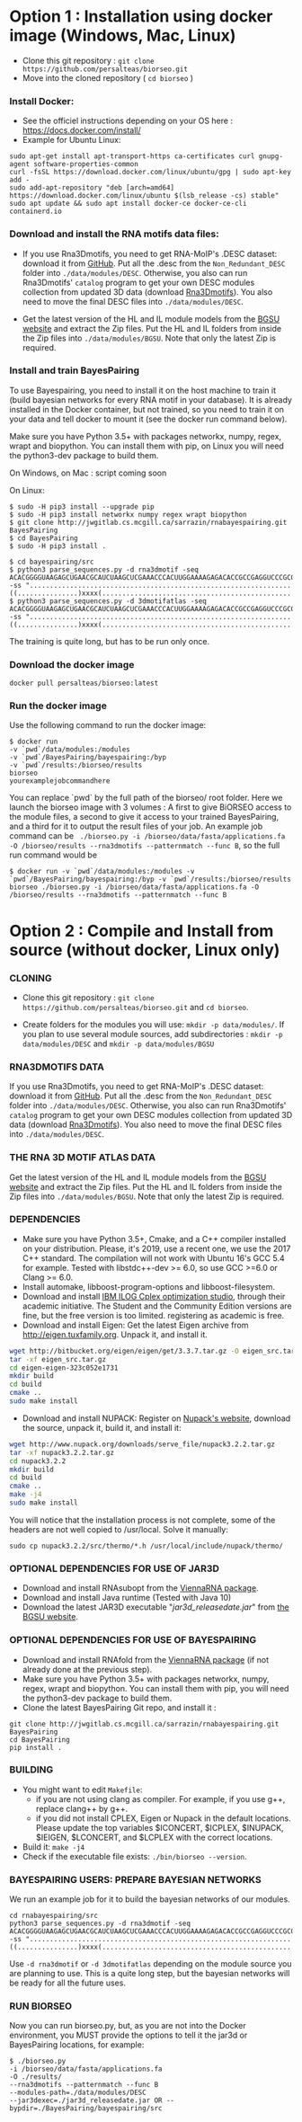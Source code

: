 Option 1 : Installation using docker image (Windows, Mac, Linux)
==================================
* Clone this git repository : `git clone https://github.com/persalteas/biorseo.git` 
* Move into the cloned repository ( `cd biorseo` )

### Install Docker:
* See the officiel instructions depending on your OS here : https://docs.docker.com/install/
* Example for Ubuntu Linux:
```
sudo apt-get install apt-transport-https ca-certificates curl gnupg-agent software-properties-common
curl -fsSL https://download.docker.com/linux/ubuntu/gpg | sudo apt-key add -
sudo add-apt-repository "deb [arch=amd64] https://download.docker.com/linux/ubuntu $(lsb_release -cs) stable"
sudo apt update && sudo apt install docker-ce docker-ce-cli containerd.io
```

### Download and install the RNA motifs data files:
* If you use Rna3Dmotifs, you need to get RNA-MoIP's .DESC dataset: download it from [GitHub](https://github.com/McGill-CSB/RNAMoIP/blob/master/CATALOGUE.tgz). Put all the .desc from the `Non_Redundant_DESC` folder into `./data/modules/DESC`. Otherwise, you also can run Rna3Dmotifs' `catalog` program to get your own DESC modules collection from updated 3D data (download [Rna3Dmotifs](https://rna3dmotif.lri.fr/Rna3Dmotif.tgz)). You also need to move the final DESC files into `./data/modules/DESC`.

* Get the latest version of the HL and IL module models from the [BGSU website](http://rna.bgsu.edu/data/jar3d/models/) and extract the Zip files. Put the HL and IL folders from inside the Zip files into `./data/modules/BGSU`. Note that only the latest Zip is required.

### Install and train BayesPairing
To use Bayespairing, you need to install it on the host machine to train it (build bayesian networks for every RNA motif in your database). It is already installed in the Docker container, but not trained, so you need to train it on your data and tell docker to mount it (see the docker run command below).

Make sure you have Python 3.5+ with packages networkx, numpy, regex, wrapt and biopython. You can install them with pip, on Linux you will need the python3-dev package to build them.

On Windows, on Mac : script coming soon

On Linux:
```
$ sudo -H pip3 install --upgrade pip
$ sudo -H pip3 install networkx numpy regex wrapt biopython
$ git clone http://jwgitlab.cs.mcgill.ca/sarrazin/rnabayespairing.git BayesPairing
$ cd BayesPairing
$ sudo -H pip3 install .

$ cd bayespairing/src
$ python3 parse_sequences.py -d rna3dmotif -seq ACACGGGGUAAGAGCUGAACGCAUCUAAGCUCGAAACCCACUUGGAAAAGAGACACCGCCGAGGUCCCGCGUACAAGACGCGGUCGAUAGACUCGGGGUGUGCGCGUCGAGGUAACGAGACGUUAAGCCCACGAGCACUAACAGACCAAAGCCAUCAU -ss ".................................................................((...............)xxxx(...................................................)xxx).............."
$ python3 parse_sequences.py -d 3dmotifatlas -seq ACACGGGGUAAGAGCUGAACGCAUCUAAGCUCGAAACCCACUUGGAAAAGAGACACCGCCGAGGUCCCGCGUACAAGACGCGGUCGAUAGACUCGGGGUGUGCGCGUCGAGGUAACGAGACGUUAAGCCCACGAGCACUAACAGACCAAAGCCAUCAU -ss ".................................................................((...............)xxxx(...................................................)xxx).............."
```
The training is quite long, but has to be run only once.

### Download the docker image
`docker pull persalteas/biorseo:latest`

### Run the docker image
Use the following command to run the docker image:
```
$ docker run 
-v `pwd`/data/modules:/modules 
-v `pwd`/BayesPairing/bayespairing:/byp 
-v `pwd`/results:/biorseo/results 
biorseo 
yourexamplejobcommandhere
```
You can replace \`pwd\` by the full path of the biorseo/ root folder. Here we launch the biorseo image with 3 volumes : A first to give BiORSEO access to the module files, a second to give it access to your trained BayesPairing, and a third for it to output the result files of your job. An example job command can be ` ./biorseo.py -i /biorseo/data/fasta/applications.fa -O /biorseo/results --rna3dmotifs --patternmatch --func B`, so the full run command would be 
```
$ docker run -v `pwd`/data/modules:/modules -v `pwd`/BayesPairing/bayespairing:/byp -v `pwd`/results:/biorseo/results biorseo ./biorseo.py -i /biorseo/data/fasta/applications.fa -O /biorseo/results --rna3dmotifs --patternmatch --func B
```

Option 2 : Compile and Install from source (without docker, Linux only)
==================================

### CLONING
* Clone this git repository : `git clone https://github.com/persalteas/biorseo.git` and `cd biorseo`.

* Create folders for the modules you will use: `mkdir -p data/modules/`. If you plan to use several module sources, add subdirectories : `mkdir -p data/modules/DESC` and `mkdir -p data/modules/BGSU`

### RNA3DMOTIFS DATA

If you use Rna3Dmotifs, you need to get RNA-MoIP's .DESC dataset: download it from [GitHub](https://github.com/McGill-CSB/RNAMoIP/blob/master/CATALOGUE.tgz). Put all the .desc from the `Non_Redundant_DESC` folder into `./data/modules/DESC`. Otherwise, you also can run Rna3Dmotifs' `catalog` program to get your own DESC modules collection from updated 3D data (download [Rna3Dmotifs](https://rna3dmotif.lri.fr/Rna3Dmotif.tgz)). You also need to move the final DESC files into `./data/modules/DESC`.

### THE RNA 3D MOTIF ATLAS DATA

Get the latest version of the HL and IL module models from the [BGSU website](http://rna.bgsu.edu/data/jar3d/models/) and extract the Zip files. Put the HL and IL folders from inside the Zip files into `./data/modules/BGSU`. Note that only the latest Zip is required.


### DEPENDENCIES
- Make sure you have Python 3.5+, Cmake, and a C++ compiler installed on your distribution. Please, it's 2019, use a recent one, we use the 2017 C++ standard. The compilation will not work with Ubuntu 16's GCC 5.4 for example. Tested with libstdc++-dev >= 6.0, so use GCC >=6.0 or Clang >= 6.0.
- Install automake, libboost-program-options and libboost-filesystem.
- Download and install [IBM ILOG Cplex optimization studio](https://www.ibm.com/analytics/cplex-optimizer), through their academic initiative. The Student and the Community Edition versions are fine, but the free version is too limited. registering as academic is free.
- Download and install Eigen: Get the latest Eigen archive from http://eigen.tuxfamily.org. Unpack it, and install it.
```bash
wget http://bitbucket.org/eigen/eigen/get/3.3.7.tar.gz -O eigen_src.tar.gz
tar -xf eigen_src.tar.gz
cd eigen-eigen-323c052e1731
mkdir build
cd build
cmake ..
sudo make install
```
- Download and install NUPACK: Register on [Nupack's website](http://www.nupack.org/downloads/source), download the source, unpack it, build it, and install it:
```bash
wget http://www.nupack.org/downloads/serve_file/nupack3.2.2.tar.gz
tar -xf nupack3.2.2.tar.gz
cd nupack3.2.2
mkdir build
cd build
cmake ..
make -j4
sudo make install
```
You will notice that the installation process is not complete, some of the headers are not well copied to /usr/local. Solve it manually:
```
sudo cp nupack3.2.2/src/thermo/*.h /usr/local/include/nupack/thermo/
```
### OPTIONAL DEPENDENCIES FOR USE OF JAR3D
- Download and install RNAsubopt from the [ViennaRNA package](https://www.tbi.univie.ac.at/RNA/).
- Download and install Java runtime (Tested with Java 10)
- Download the latest JAR3D executable "*jar3d_releasedate.jar*" from [the BGSU website](http://rna.bgsu.edu/data/jar3d/models/). 
  

### OPTIONAL DEPENDENCIES FOR USE OF BAYESPAIRING
- Download and install RNAfold from the [ViennaRNA package](https://www.tbi.univie.ac.at/RNA/) (if not already done at the previous step).
- Make sure you have Python 3.5+ with packages networkx, numpy, regex, wrapt and biopython. You can install them with pip, you will need the python3-dev package to build them.
- Clone the latest BayesPairing Git repo, and install it : 
```
git clone http://jwgitlab.cs.mcgill.ca/sarrazin/rnabayespairing.git BayesPairing
cd BayesPairing
pip install .
```

### BUILDING
* You might want to edit `Makefile`:
    - if you are not using clang as compiler. For example, if you use g++, replace clang++ by g++.
    - if you did not install CPLEX, Eigen or Nupack in the default locations. Please update the top variables $ICONCERT, $ICPLEX, $INUPACK, $IEIGEN, $LCONCERT, and $LCPLEX with the correct locations.
* Build it: `make -j4`
* Check if the executable file exists: `./bin/biorseo --version`.

### BAYESPAIRING USERS: PREPARE BAYESIAN NETWORKS
We run an example job for it to build the bayesian networks of our modules.
```
cd rnabayespairing/src
python3 parse_sequences.py -d rna3dmotif -seq ACACGGGGUAAGAGCUGAACGCAUCUAAGCUCGAAACCCACUUGGAAAAGAGACACCGCCGAGGUCCCGCGUACAAGACGCGGUCGAUAGACUCGGGGUGUGCGCGUCGAGGUAACGAGACGUUAAGCCCACGAGCACUAACAGACCAAAGCCAUCAU -ss ".................................................................((...............)xxxx(...................................................)xxx).............."
```
Use `-d rna3dmotif` or `-d 3dmotifatlas` depending on the module source you are planning to use.
This is a quite long step, but the bayesian networks will be ready for all the future uses.

### RUN BIORSEO
Now you can run biorseo.py, but, as you are not into the Docker environment, you MUST provide the options to tell it the jar3d or BayesPairing locations, for example:
```
$ ./biorseo.py 
-i /biorseo/data/fasta/applications.fa 
-O ./results/
--rna3dmotifs --patternmatch --func B 
--modules-path=./data/modules/DESC 
--jar3dexec=./jar3d_releasedate.jar OR --bypdir=./BayesPairing/bayespairing/src
```